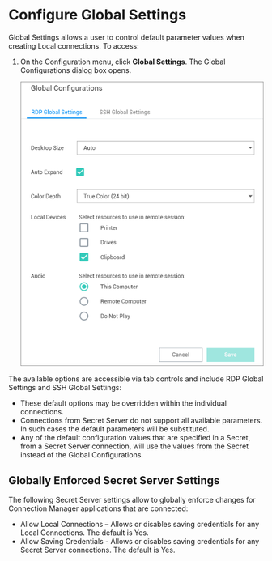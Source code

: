 [title]: # (Configure Global Settings)
[tags]: # (configure, global, settings)
[priority]: # (400)
# Configure Global Settings

Global Settings allows a user to control default parameter values when creating Local connections. To access:

1. On the Configuration menu, click __Global Settings__. The Global Configurations dialog box opens.

   ![Global Configurations](images/global-1.png "Global Configurations page")

The available options are accessible via tab controls and include RDP Global Settings and SSH Global Settings:

* These default options may be overridden within the individual connections.
* Connections from Secret Server do not support all available parameters. In such cases the default parameters will be substituted.
* Any of the default configuration values that are specified in a Secret, from a Secret Server connection, will use the values from the Secret instead of the Global Configurations.

## Globally Enforced Secret Server Settings

The following Secret Server settings allow to globally enforce changes for Connection Manager applications that are connected:

* Allow Local Connections – Allows or disables saving credentials for any Local Connections. The default is Yes.
* Allow Saving Credentials - Allows or disables saving credentials for any Secret Server connections. The default is Yes.
